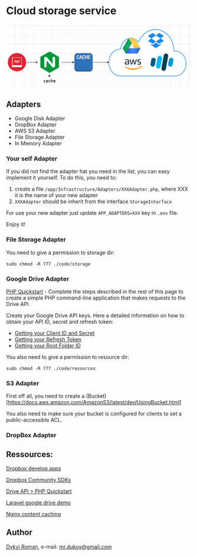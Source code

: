 Cloud storage service
=======

![image](docs/architecture.png)

## Adapters

* Google Disk Adapter
* DropBox Adapter
* AWS S3 Adapter
* File Storage Adapter
* In Memory Adapter

### Your self Adapter

If you did not find the adapter hat you need in the list, you can easy implement it yourself.
To do this, you need to:

1) create a file `/app/Infrastructure/Adapters/XXXAdapter.php`, where XXX it is the name of your new adapter
2) `XXXAdapter` should be inherit from the interface `StorageInterface`

For use your new adapter just update `APP_ADAPTERS=XXX` key in `.env` file.

Enjoy it!

### File Storage Adapter

You need to give a permission to storage dir:

```
sudo chmod -R 777 ./code/storage
```

### Google Drive Adapter

[PHP Quickstart](https://developers.google.com/drive/api/v3/quickstart/php) - Complete the steps described in the rest of this page to create a simple PHP command-line application that makes requests to the Drive API.

Create your Google Drive API keys. Here a detailed information on how to obtain your API ID, secret and refresh token:

-   [Getting your Client ID and Secret](README/1-getting-your-dlient-id-and-secret.md)
-   [Getting your Refresh Token](README/2-getting-your-refresh-token.md)
-   [Getting your Root Folder ID](README/3-getting-your-root-folder-id.md)

You also need to give a permission to resource dir:

```
sudo chmod -R 777 ./code/resources

```

### S3 Adapter

First off all, you need to create a (Bucket)[https://docs.aws.amazon.com/AmazonS3/latest/dev/UsingBucket.html]  

You also need to make sure your bucket is configured for clients to set a public-accessible ACL.

### DropBox Adapter


## Ressources:

[Dropbox develop apps](https://www.dropbox.com/developers)

[Dropbox Community SDKs](https://www.dropbox.com/developers/documentation/communitysdks)

[Drive API > PHP Quickstart](https://developers.google.com/drive/api/v3/quickstart/php)

[Laravel google drive demo](https://github.com/ivanvermeyen/laravel-google-drive-demo)

[Nginx content caching](https://docs.nginx.com/nginx/admin-guide/content-cache/content-caching/)
    
## Author
[Dykyi Roman](https://www.linkedin.com/in/roman-dykyi-43428543/), e-mail: [mr.dukuy@gmail.com](mailto:mr.dukuy@gmail.com)

